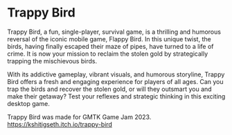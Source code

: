 # Trappy Bird
Trappy Bird, a fun, single-player, survival game, is a thrilling and humorous reversal of the iconic mobile game, Flappy Bird. In this unique twist, the birds, having finally escaped their maze of pipes, have turned to a life of crime. It is now your mission to reclaim the stolen gold by strategically trapping the mischievous birds.

With its addictive gameplay, vibrant visuals, and humorous storyline, Trappy Bird offers a fresh and engaging experience for players of all ages. Can you trap the birds and recover the stolen gold, or will they outsmart you and make their getaway? Test your reflexes and strategic thinking in this exciting desktop game.

Trappy Bird was made for GMTK Game Jam 2023.
https://kshitigseth.itch.io/trappy-bird 
